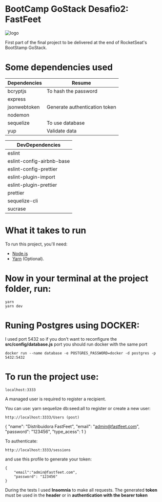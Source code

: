 # BootCamp GoStack Desafio2: FastFeet
![logo](https://user-images.githubusercontent.com/51686847/74190194-b65e5c80-4c30-11ea-896d-ff0edbdb50a7.png)

First part of the final project to be delivered at the end of RocketSeat's BootStamp GoStack.

# Some dependencies used

| Dependencies | Resume |
|---------------|----|
|bcryptjs| To hash the password|
| express| |
| jsonwebtoken|Generate authentication token|
| nodemon||
| sequelize| To use database |
| yup| Validate data|

|DevDependencies|
|---------------|
|eslint         |
|eslint-config-airbnb-base|
|eslint-config-prettier|
|eslint-plugin-import|
|eslint-plugin-prettier|
|prettier       |
|sequelize-cli  |
|sucrase        |

# What it takes to run

To run this project, you'll need:

- [Node.js](https://nodejs.org/en/)
- [Yarn](https://legacy.yarnpkg.com/en/) (Optional).


# Now in your terminal at the project folder, run:
```
yarn
yarn dev
```

# Runing Postgres using DOCKER:
I used port 5432 so if you don't want to reconfigure the **src/config/database.js** port you should run docker with the same port
```
docker run --name database -e POSTGRES_PASSWORD=docker -d postgres -p 5432:5432
```

# To run the project use:
```
localhost:3333
```
A managed user is required to register a recipient.

You can use: yarn sequelize db:seed:all to register
or
create a new user:
```
http://localhost:3333/Users (post)
```
{
  "name": "Distribuidora FastFeet",
  "email": "admin@fastfeet.com",
  "password": "123456",
  "type_acess": 1
}

To authenticate:
```
http://localhost:3333/sessions
```
and use this profile to generate your token:
```
{
	"email":"admin@fastfeet.com",
	"password": "123456"
}
```
During the tests I used **Insomnia** to make all requests. The generated **token** must be used in the **header** or in **authentication with the bearer token**


